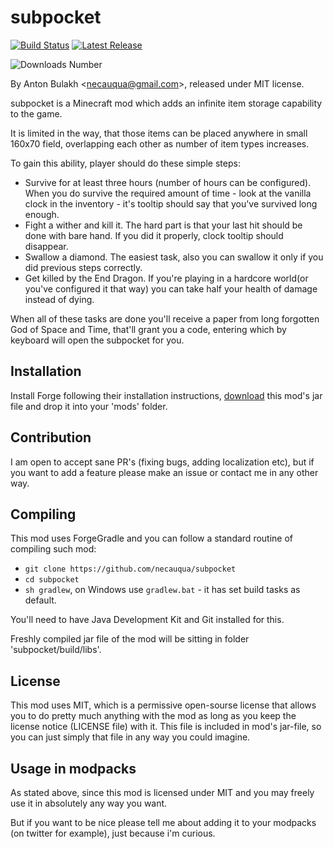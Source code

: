 # subpocket

[![Build Status](https://img.shields.io/travis/necauqua/subpocket.svg?style=flat-square)](https://travis-ci.org/necauqua/subpocket)
[![Latest Release](https://img.shields.io/github/release/necauqua/subpocket.svg?label=latest%20release&style=flat-square)](https://github.com/necauqua/subpocket/releases)

![Downloads Number](https://img.shields.io/github/downloads/necauqua/subpocket/total.svg?style=flat-square)

By Anton Bulakh <<necauqua@gmail.com>>,
released under MIT license.

subpocket is a Minecraft mod which adds an infinite item
storage capability to the game.

It is limited in the way, that those items can be placed
anywhere in small 160x70 field, overlapping each other as
number of item types increases.

To gain this ability, player should do these simple steps:
* Survive for at least three hours
(number of hours can be configured).
When you do survive the required amount of time - look at
the vanilla clock in the inventory - it's tooltip should
say that you've survived long enough.
* Fight a wither and kill it. The hard part is that
your last hit should be done with bare hand. If you
did it properly, clock tooltip should disappear.
* Swallow a diamond. The easiest task, also you can
swallow it only if you did previous steps correctly.
* Get killed by the End Dragon. If you're playing in a
hardcore world(or you've configured it that way) you can
take half your health of damage instead of dying.

When all of these tasks are done you'll receive a paper
from long forgotten God of Space and Time, that'll grant
you a code, entering which by keyboard will open the
subpocket for you.

## Installation
Install Forge following their installation instructions,
[download](https://github.com/necauqua/subpocket/releases)
this mod's jar file and drop it into your 'mods' folder.

## Contribution
I am open to accept sane PR's (fixing bugs,
adding localization etc), but if you want to add
a feature please make an issue or contact me in any
other way.

## Compiling
This mod uses ForgeGradle and you can follow a standard
routine of compiling such mod:
* `git clone https://github.com/necauqua/subpocket`
* `cd subpocket`
* `sh gradlew`, on Windows use `gradlew.bat` - it has set
build tasks as default.

You'll need to have Java Development Kit and Git
installed for this.

Freshly compiled jar file of the mod will be sitting
in folder 'subpocket/build/libs'.

## License
This mod uses MIT, which is a permissive open-sourse
license that allows you to do pretty much anything with
the mod as long as you keep the license notice
(LICENSE file) with it. This file is included in mod's
jar-file, so you can just simply that file in any way
you could imagine.

## Usage in modpacks
As stated above, since this mod is licensed under MIT
and you may freely use it in absolutely any way you want.

But if you want to be nice please tell me about adding it
to your modpacks (on twitter for example),
just because i'm curious.
